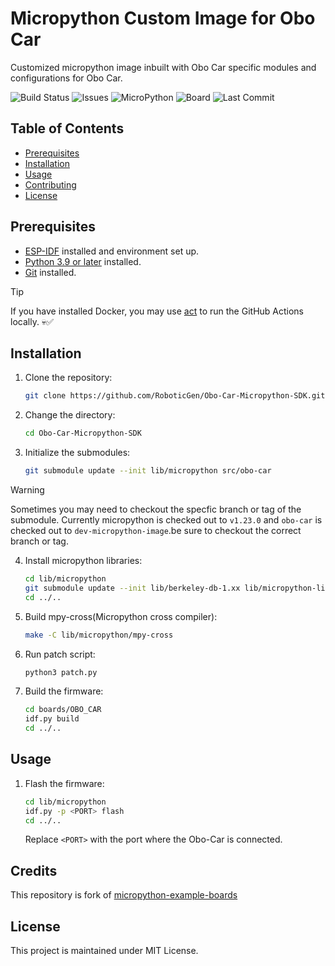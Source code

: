 # Micropython Custom Image for Obo Car
Customized micropython image inbuilt with Obo Car specific modules and configurations for Obo Car.


![Build Status](https://github.com/RoboticGen/Obo-Car-Micropython-SDK/actions/workflows/build.yml/badge.svg)
![Issues](https://img.shields.io/github/issues/RoboticGen/Obo-Car-Micropython-SDK)
![MicroPython](https://img.shields.io/badge/micropython-v1.23.0-blue)
![Board](https://img.shields.io/badge/Obo-Car-blue)
![Last Commit](https://img.shields.io/github/last-commit/RoboticGen/Obo-Car-Micropython-SDK)


## Table of Contents
- [Prerequisites](#prerequisites)
- [Installation](#installation)
- [Usage](#usage)
- [Contributing](#contributing)
- [License](#license)


## Prerequisites

- [ESP-IDF](https://docs.espressif.com/projects/esp-idf/en/stable/esp32/get-started/index.html) installed and environment set up.
- [Python 3.9 or later](https://www.python.org/downloads/) installed.
- [Git](https://git-scm.com/downloads) installed.

> [!TIP]
> If you have installed Docker, you may use [act](https://nektosact.com/) to run the GitHub Actions locally. 💀✅

## Installation

1. Clone the repository:
    ```bash
    git clone https://github.com/RoboticGen/Obo-Car-Micropython-SDK.git
    ```
2. Change the directory:
    ```bash
    cd Obo-Car-Micropython-SDK
    ```
3. Initialize the submodules:
    ```bash
    git submodule update --init lib/micropython src/obo-car
    ```
> [!WARNING]
> Sometimes you may need to checkout the specfic branch or tag of the submodule. Currently micropython is checked out to `v1.23.0` and `obo-car` is checked out to `dev-micropython-image`.be sure to checkout the correct branch or tag.

4. Install micropython libraries:
    ```bash
    cd lib/micropython
    git submodule update --init lib/berkeley-db-1.xx lib/micropython-lib
    cd ../..
    ```

5. Build mpy-cross(Micropython cross compiler):
    ```bash
    make -C lib/micropython/mpy-cross
    ```

6. Run patch script:
    ```bash
    python3 patch.py
    ```

7. Build the firmware:
    ```bash
    cd boards/OBO_CAR
    idf.py build
    cd ../..
    ```

## Usage

1. Flash the firmware:
    ```bash
    cd lib/micropython
    idf.py -p <PORT> flash
    cd ../..
    ```
    Replace `<PORT>` with the port where the Obo-Car is connected.


## Credits
This repository is fork of [micropython-example-boards](https://github.com/micropython/micropython-example-boards)

## License
This project is maintained under MIT License.
```